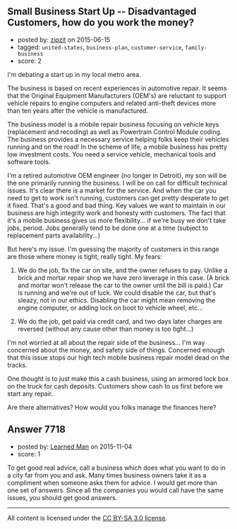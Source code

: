 ## Small Business Start Up -- Disadvantaged Customers, how do you work the money?

- posted by: [zipzit](https://stackexchange.com/users/2901030/zipzit) on 2015-06-15
- tagged: `united-states`, `business-plan`, `customer-service`, `family-business`
- score: 2

<p>I'm debating a start up in my local metro area.  </p>

<p>The business is based on recent experiences in automotive repair.  It seems that the Original Equipment Manufacturers (OEM's) are reluctant to support vehicle repairs to engine computers and related anti-theft devices more than ten years after the vehicle is manufactured. </p>

<p>The business model is a mobile repair business focusing on vehicle keys (replacement and recoding) as well as Powertrain Control Module coding. The business provides a necessary service helping folks keep their vehicles running and on the road! In the scheme of life, a mobile business has pretty low investment costs.  You need a service vehicle, mechanical tools and software tools.   </p>

<p>I'm a retired automotive OEM engineer (no longer in Detroit), my son will be the one primarily running the business.  I will be on call for difficult technical issues.  It's clear there is a market for the service.  And when the car you need to get to work isn't running, customers can get pretty desperate to get it fixed. That's a good and bad thing.  Key values we want to maintain in our business are high integrity work and honesty with customers.  The fact that it's a mobile business gives us more flexibility... if we're busy we don't take jobs, period.  Jobs generally tend to be done one at a time (subject to replacement parts availability...)</p>

<p>But here's my issue.  I'm guessing the majority of customers in this range are those where money is tight, really tight.  My fears:</p>

<ol>
<li><p>We do the job, fix the car on site, and the owner refuses to pay.  Unlike a brick and mortar repair shop we have zero leverage in this case.  (A brick and mortar won't release the car to the owner until the bill is paid.)  Car is running and we're out of luck.  We could disable the car, but that's sleazy, not in our ethics.  Disabling the car might mean removing the engine computer, or adding lock on boot to vehicle wheel, etc...</p></li>
<li><p>We do the job, get paid via credit card, and two days later charges are reversed (without any cause other than money is too tight...) </p></li>
</ol>

<p>I'm not worried at all about the repair side of the business... I'm way concerned about the money, and safety side of things.   Concerned enough that this issue stops our high tech mobile business repair model dead on the tracks.  </p>

<p>One thought is to just make this a cash business, using an armored lock box on the truck for cash deposits.  Customers show cash to us first before we start any repair.  </p>

<p>Are there alternatives?  How would you folks manage the finances here?</p>



## Answer 7718

- posted by: [Learned Man](https://stackexchange.com/users/7236940/learned-man) on 2015-11-04
- score: 1

<p>To get good real advice, call a business which does what you want to do in a city far from you and ask. Many times business owners take it as a compliment when someone asks them for advice. I would get more than one set of answers. Since all the companies you would call have the same issues, you should get good answers.</p>




---

All content is licensed under the [CC BY-SA 3.0 license](https://creativecommons.org/licenses/by-sa/3.0/).
